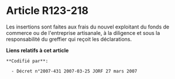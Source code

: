 # Article R123-218

Les insertions sont faites aux frais du nouvel exploitant du fonds de commerce ou de l'entreprise artisanale, à la diligence
et sous la responsabilité du greffier qui reçoit les déclarations.

**Liens relatifs à cet article**

	**Codifié par**:

	  - Décret n°2007-431 2007-03-25 JORF 27 mars 2007
